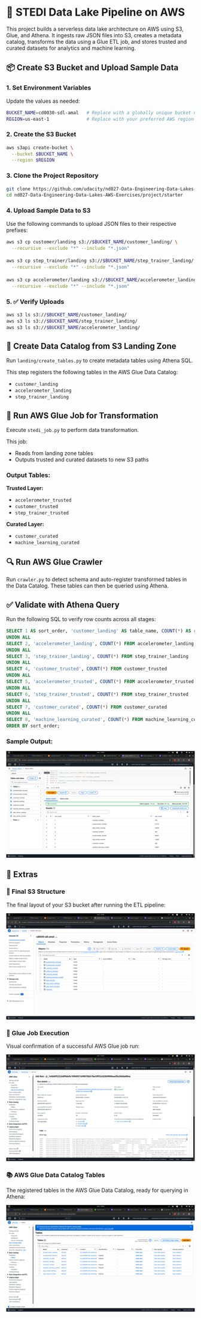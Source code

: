 # 🧊 STEDI Data Lake Pipeline on AWS

This project builds a serverless data lake architecture on AWS using S3, Glue, and Athena. It ingests raw JSON files into S3, creates a metadata catalog, transforms the data using a Glue ETL job, and stores trusted and curated datasets for analytics and machine learning.

## 📦 Create S3 Bucket and Upload Sample Data

### 1. **Set Environment Variables**

Update the values as needed:

```bash
BUCKET_NAME=cd0030-sdl-amal   # Replace with a globally unique bucket name
REGION=us-east-1              # Replace with your preferred AWS region
```

### 2. **Create the S3 Bucket**

```bash
aws s3api create-bucket \
  --bucket $BUCKET_NAME \
  --region $REGION
```

### 3. **Clone the Project Repository**

```bash
git clone https://github.com/udacity/nd027-Data-Engineering-Data-Lakes-AWS-Exercises.git
cd nd027-Data-Engineering-Data-Lakes-AWS-Exercises/project/starter
```

### 4. **Upload Sample Data to S3**

Use the following commands to upload JSON files to their respective prefixes:

```bash
aws s3 cp customer/landing s3://$BUCKET_NAME/customer_landing/ \
  --recursive --exclude "*" --include "*.json"

aws s3 cp step_trainer/landing s3://$BUCKET_NAME/step_trainer_landing/ \
  --recursive --exclude "*" --include "*.json"

aws s3 cp accelerometer/landing s3://$BUCKET_NAME/accelerometer_landing/ \
  --recursive --exclude "*" --include "*.json"
```

### 5. ✅ **Verify Uploads**

```bash
aws s3 ls s3://$BUCKET_NAME/customer_landing/
aws s3 ls s3://$BUCKET_NAME/step_trainer_landing/
aws s3 ls s3://$BUCKET_NAME/accelerometer_landing/
```

## 🧭 Create Data Catalog from S3 Landing Zone

Run `landing/create_tables.py` to create metadata tables using Athena SQL.

This step registers the following tables in the AWS Glue Data Catalog:

* `customer_landing`
* `accelerometer_landing`
* `step_trainer_landing`

## 🔄 Run AWS Glue Job for Transformation

Execute `stedi_job.py` to perform data transformation.

This job:

* Reads from landing zone tables
* Outputs trusted and curated datasets to new S3 paths

### Output Tables:

**Trusted Layer:**

* `accelerometer_trusted`
* `customer_trusted`
* `step_trainer_trusted`

**Curated Layer:**

* `customer_curated`
* `machine_learning_curated`

## 🔍 Run AWS Glue Crawler

Run `crawler.py` to detect schema and auto-register transformed tables in the Data Catalog. These tables can then be queried using Athena.

## ✅ Validate with Athena Query

Run the following SQL to verify row counts across all stages:

```sql
SELECT 1 AS sort_order, 'customer_landing' AS table_name, COUNT(*) AS row_count FROM customer_landing
UNION ALL
SELECT 2, 'accelerometer_landing', COUNT(*) FROM accelerometer_landing
UNION ALL
SELECT 3, 'step_trainer_landing', COUNT(*) FROM step_trainer_landing
UNION ALL
SELECT 4, 'customer_trusted', COUNT(*) FROM customer_trusted
UNION ALL
SELECT 5, 'accelerometer_trusted', COUNT(*) FROM accelerometer_trusted
UNION ALL
SELECT 6, 'step_trainer_trusted', COUNT(*) FROM step_trainer_trusted
UNION ALL
SELECT 7, 'customer_curated', COUNT(*) FROM customer_curated
UNION ALL
SELECT 8, 'machine_learning_curated', COUNT(*) FROM machine_learning_curated
ORDER BY sort_order;
```

### Sample Output:

![Query Result](static/image.png)

## 🧩 Extras

### 📂 Final S3 Structure

The final layout of your S3 bucket after running the ETL pipeline:

![Final S3](static/image4.png)

### 🔄 Glue Job Execution

Visual confirmation of a successful AWS Glue job run:

![Glue Job Run](static/image-1.png)

### 📚 AWS Glue Data Catalog Tables

The registered tables in the AWS Glue Data Catalog, ready for querying in Athena:

![Data Catalog Table](static/image-2.png)